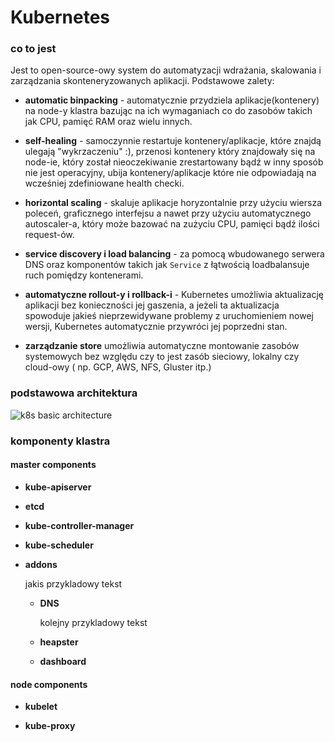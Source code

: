 # Kubernetes

### co to jest

Jest to open-source-owy system do automatyzacji wdrażania, skalowania i zarządzania skonteneryzowanych
aplikacji. Podstawowe zalety:

- **automatic binpacking** - automatycznie przydziela aplikacje(kontenery) na node-y klastra bazując
    na ich wymaganiach co do zasobów takich jak CPU, pamięć RAM oraz wielu innych.

- **self-healing** - samoczynnie restartuje kontenery/aplikacje, które znajdą ulegają "wykrzaczeniu" :),
    przenosi kontenery który znajdowały się na node-ie, który został nieoczekiwanie zrestartowany bądź
    w inny sposób nie jest operacyjny, ubija kontenery/aplikacje które nie odpowiadają na wcześniej zdefiniowane
    health checki.

- **horizontal scaling** - skaluje aplikacje horyzontalnie przy użyciu wiersza poleceń, graficznego interfejsu
    a nawet przy użyciu automatycznego autoscaler-a, który może bazować na zużyciu CPU, pamięci bądź
    ilości request-ów.

- **service discovery i load balancing** - za pomocą wbudowanego serwera DNS oraz komponentów takich jak
    `Service` z łątwością loadbalansuje ruch pomiędzy kontenerami.

- **automatyczne rollout-y i rollback-i** - Kubernetes umożliwia aktualizację aplikacji bez konieczności
    jej gaszenia, a jeżeli ta aktualizacja spowoduje jakieś nieprzewidywane problemy z uruchomieniem nowej
    wersji, Kubernetes automatycznie przywróci jej poprzedni stan.

- **zarządzanie store**
    umożliwia automatyczne montowanie zasobów systemowych bez względu czy to jest zasób sieciowy, lokalny
    czy cloud-owy ( np. GCP, AWS, NFS, Gluster itp.)


<a name="basic_architecture"></a>
### podstawowa architektura

![k8s basic architecture](../img/k8s_arch.png)

<a name="cluster_components"></a>
### komponenty klastra


<a name="master_components"></a>
#### master components


<a name="api_server"></a>
- **kube-apiserver**

<a name="etcd"></a>
- **etcd**

<a name="kube_controller_manager"></a>
- **kube-controller-manager**

<a name="kube_scheduler"></a>
- **kube-scheduler**

<a name="addons"></a>
- **addons**

    jakis przykladowy tekst


    - **DNS**<a name="dns_addon"></a>

        kolejny przykladowy tekst


    - **heapster**<a name="heapster"></a>


    - **dashboard**<a name="dashboards"></a>


<a name="node_components"></a>
#### node components

<a name="kubelet"></a>
- **kubelet**

<a name="kube_proxy"></a>
- **kube-proxy**

